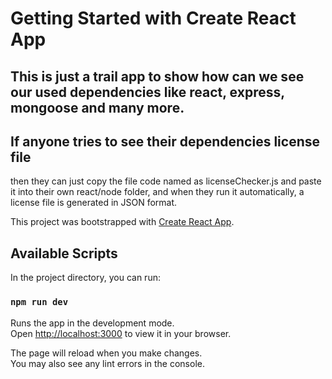 # Getting Started with Create React App

## This is just a trail app to show how can we see our used dependencies like react, express, mongoose and many more.
## If anyone tries to see their dependencies license file
then they can just copy the file code named as licenseChecker.js and paste it into their own react/node folder, and when they run it automatically, a license file is generated in JSON format. 

This project was bootstrapped with [Create React App](https://github.com/facebook/create-react-app).

## Available Scripts

In the project directory, you can run:

### `npm run dev`

Runs the app in the development mode.\
Open [http://localhost:3000](http://localhost:3000) to view it in your browser.

The page will reload when you make changes.\
You may also see any lint errors in the console.

